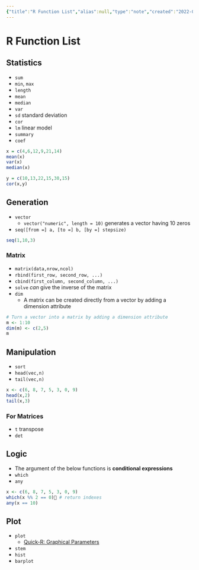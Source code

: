 ```yaml
---
{"title":"R Function List","alias":null,"type":"note","created":"2022-09-10T18:13:18","modified":"2022-12-12T14:25:06","dg-publish":true,"sup":["r"],"state":"[[%watch]]","related":["r-function"],"permalink":"/r-function-list/","dgPassFrontmatter":true,"updated":"2022-12-12T14:25:06"}
---
```



# R Function List

## Statistics

- `sum`
- `min`, `max`
- `length`
- `mean`
- `median`
- `var`
- `sd` standard deviation
- `cor`
- `lm` linear model
- `summary`
- `coef`

```r
x = c(4,6,12,9,21,14)
mean(x)
var(x)
median(x)

y = c(10,13,22,15,30,15)
cor(x,y)
```

## Generation

- `vector`
    - <span class="alt-check alt-check-ex">`vector("numeric", length = 10)` generates a vector having 10 zeros</span>
- `seq([from =] a, [to =] b, [by =] stepsize)`

```r
seq(1,10,3)
```

### Matrix

- `matrix(data,nrow,ncol)`
- `rbind(first_row, second_row, ...)`
- `cbind(first_column, second_column, ...)`
- `solve` *can* give the inverse of the matrix
- `dim`
    - A matrix can be created directly from a vector by adding a dimension attribute

```r
# Turn a vector into a matrix by adding a dimension attribute
m <- 1:10
dim(m) <- c(2,5)
m
```

## Manipulation

- `sort`
- `head(vec,n)`
- `tail(vec,n)`

```r
x <- c(6, 8, 7, 5, 3, 0, 9)
head(x,2)
tail(x,3)
```

### For Matrices

- `t` transpose
- `det`

## Logic

- <span class="alt-check alt-check-tip">The argument of the below functions is **conditional expressions**</span>
- `which`
- `any`

```R
x <- c(6, 8, 7, 5, 3, 0, 9)
which(x %% 2 == 0) # return indexes
any(x == 10)
```

## Plot

- `plot`
    - [Quick-R: Graphical Parameters](https://www.statmethods.net/advgraphs/parameters.html)
- `stem`
- `hist`
- `barplot`

